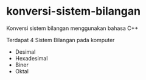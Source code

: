 # konversi-sistem-bilangan
Konversi sistem bilangan menggunakan bahasa C++

Terdapat 4 Sistem Bilangan pada komputer
- Desimal
- Hexadesimal
- Biner
- Oktal